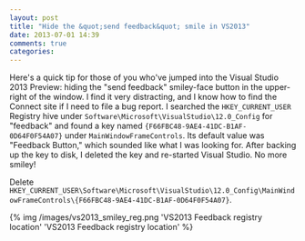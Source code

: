 ```yaml
---
layout: post
title: "Hide the &quot;send feedback&quot; smile in VS2013"
date: 2013-07-01 14:39
comments: true
categories: 
---
```


Here's a quick tip for those of you who've jumped into the Visual Studio 2013 Preview: hiding the "send feedback" smiley-face button in the upper-right of the window. I find it very distracting, and I know how to find the Connect site if I need to file a bug report. I searched the `HKEY_CURRENT_USER` Registry hive under `Software\Microsoft\VisualStudio\12.0_Config` for "feedback" and found a key named `{F66FBC48-9AE4-41DC-B1AF-0D64F0F54A07}` under `MainWindowFrameControls`. Its default value was "Feedback Button," which sounded like what I was looking for. After backing up the key to disk, I deleted the key and re-started Visual Studio. No more smiley!

Delete `HKEY_CURRENT_USER\Software\Microsoft\VisualStudio\12.0_Config\MainWindowFrameControls\{F66FBC48-9AE4-41DC-B1AF-0D64F0F54A07}`.<!--more-->

{% img /images/vs2013_smiley_reg.png 'VS2013 Feedback registry location' 'VS2013 Feedback registry location' %}